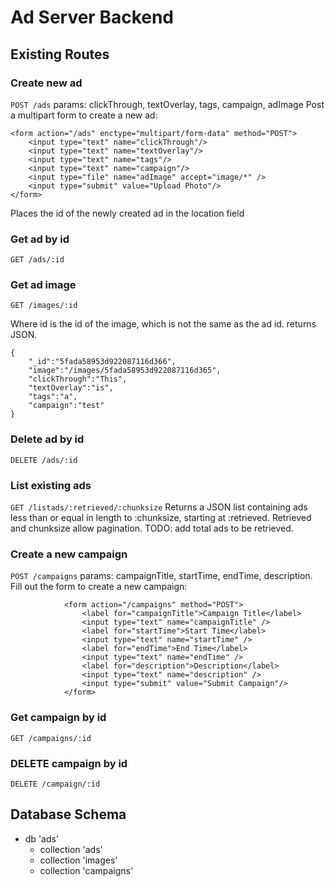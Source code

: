 # Ad Server Backend

## Existing Routes

### Create new ad
`POST /ads`
params: clickThrough, textOverlay, tags, campaign, adImage
Post a multipart form to create a new ad:
```
<form action="/ads" enctype="multipart/form-data" method="POST">
    <input type="text" name="clickThrough"/>
    <input type="text" name="textOverlay"/>
    <input type="text" name="tags"/>
    <input type="text" name="campaign"/>
    <input type="file" name="adImage" accept="image/*" />
    <input type="submit" value="Upload Photo"/>
</form>
```

Places the id of the newly created ad in the location field


### Get ad by id
`GET /ads/:id`

### Get ad image
`GET /images/:id`

Where id is the id of the image, which is not the same as the ad id.
returns JSON.
```
{
    "_id":"5fada58953d922087116d366",
    "image":"/images/5fada58953d922087116d365",
    "clickThrough":"This",
    "textOverlay":"is",
    "tags":"a",
    "campaign":"test"
}
```


### Delete ad by id
`DELETE /ads/:id`

### List existing ads
`GET /listads/:retrieved/:chunksize`
Returns a JSON list containing ads less than or equal in length to :chunksize, starting at :retrieved.
Retrieved and chunksize allow pagination. TODO: add total ads to be retrieved.

### Create a new campaign
`POST /campaigns` params: campaignTitle, startTime, endTime, description. Fill out the form to create a new campaign:
```
            <form action="/campaigns" method="POST">
                <label for="campaignTitle">Campaign Title</label>
                <input type="text" name="campaignTitle" />
                <label for="startTime">Start Time</label>
                <input type="text" name="startTime" />
                <label for="endTime">End Time</label>
                <input type="text" name="endTime" />
                <label for="description">Description</label>
                <input type="text" name="description" />
                <input type="submit" value="Submit Campaign"/>
            </form>

```
### Get campaign by id
`GET /campaigns/:id`

### DELETE campaign by id
`DELETE /campaign/:id`

## Database Schema

- db 'ads'
    + collection 'ads'
    + collection 'images'
    + collection 'campaigns'
